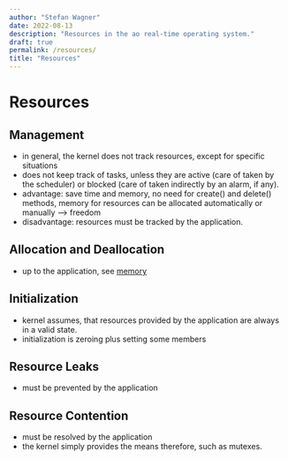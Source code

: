 ```yaml
---
author: "Stefan Wagner"
date: 2022-08-13
description: "Resources in the ao real-time operating system."
draft: true
permalink: /resources/
title: "Resources"
---
```


# Resources

## Management

- in general, the kernel does not track resources, except for specific situations
- does not keep track of tasks, unless they are active (care of taken by the scheduler) or blocked (care of taken indirectly by an alarm, if any). 
- advantage: save time and memory, no need for create() and delete() methods, memory for resources can be allocated automatically or manually --> freedom
- disadvantage: resources must be tracked by the application.

## Allocation and Deallocation

- up to the application, see [memory](memory.md)

## Initialization

- kernel assumes, that resources provided by the application are always in a valid state.
- initialization is zeroing plus setting some members

## Resource Leaks

- must be prevented by the application

## Resource Contention

- must be resolved by the application
- the kernel simply provides the means therefore, such as mutexes.

